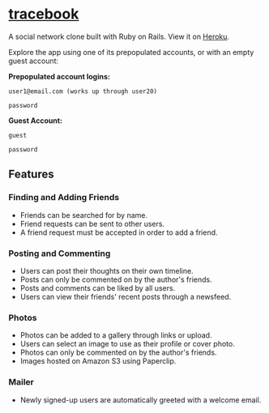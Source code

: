 # [tracebook](http://tracebook.herokuapp.com/)

A social network clone built with Ruby on Rails. View it on [Heroku](http://tracebook.herokuapp.com/).

Explore the app using one of its prepopulated accounts, or with an empty guest account:

**Prepopulated account logins:**

```
user1@email.com (works up through user20)

password
```

**Guest Account:**

```
guest

password
```

## Features

### Finding and Adding Friends

- Friends can be searched for by name.
- Friend requests can be sent to other users.
- A friend request must be accepted in order to add a friend.

### Posting and Commenting

- Users can post their thoughts on their own timeline.
- Posts can only be commented on by the author's friends.
- Posts and comments can be liked by all users.
- Users can view their friends' recent posts through a newsfeed.

### Photos

- Photos can be added to a gallery through links or upload.
- Users can select an image to use as their profile or cover photo.
- Photos can only be commented on by the author's friends.
- Images hosted on Amazon S3 using Paperclip.

### Mailer

- Newly signed-up users are automatically greeted with a welcome email.
